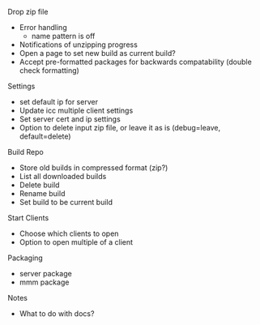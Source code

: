 Drop zip file
- Error handling
    - name pattern is off
- Notifications of unzipping progress
- Open a page to set new build as current build?
- Accept pre-formatted packages for backwards compatability (double check formatting) 

Settings
- set default ip for server
- Update icc multiple client settings
- Set server cert and ip settings
- Option to delete input zip file, or leave it as is (debug=leave, default=delete)

Build Repo
- Store old builds in compressed format (zip?)
- List all downloaded builds
- Delete build
- Rename build
- Set build to be current build

Start Clients
- Choose which clients to open 
- Option to open multiple of a client

Packaging
- server package
- mmm package

Notes
- What to do with docs?